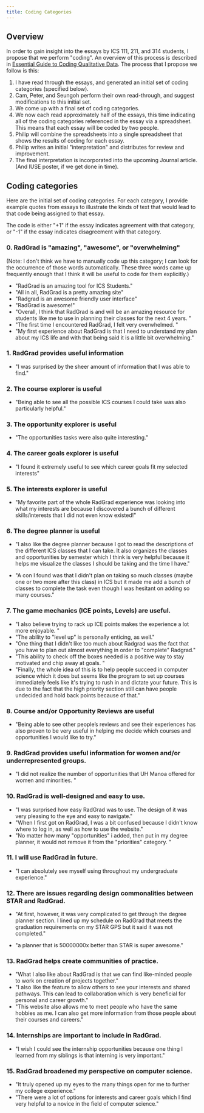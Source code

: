 ```yaml
---
title: Coding Categories
---
```


## Overview

In order to gain insight into the essays by ICS 111, 211, and 314 students, I propose that we perform "coding".  An overview of this process is described in [Essential Guide to Coding Qualitative Data](https://delvetool.com/guide). The process that I propose we follow is this:

  1. I have read through the essays, and generated an initial set of coding categories (specified below). 
  2. Cam, Peter, and Seungoh perform their own read-through, and suggest modifications to this initial set.
  3. We come up with a final set of coding categories. 
  4. We now each read approximately half of the essays, this time indicating all of the coding categories referenced in the essay via a spreadsheet.  This means that each essay will be coded by two people.
  5. Philip will combine the spreadsheets into a single spreadsheet that shows the results of coding for each essay. 
  6. Philip writes an initial "interpretation" and distributes for review and improvement.
  7. The final interpretation is incorporated into the upcoming Journal article. (And IUSE poster, if we get done in time).


## Coding categories

Here are the initial set of coding categories.  For each category, I provide example quotes from essays to illustrate the kinds of text that would lead to that code being assigned to that essay.

The code is either "+1" if the essay indicates agreement with that category, or "-1" if the essay indicates disagreement with that category.

### 0. RadGrad is "amazing", "awesome", or "overwhelming"
(Note: I don't think we have to manually code up this category; I can look for the occurrence of those words automatically. These three words came up frequently enough that I think it will be useful to code for them explicitly.)

* "RadGrad is an amazing tool for ICS Students."
* "All in all, RadGrad is a pretty amazing site"
* "Radgrad is an awesome friendly user interface"
* "RadGrad is awesome!"
* "Overall, I think that RadGrad is and will be an amazing resource for students like me to use in planning their classes for the next 4 years. "
* "The first time I encountered RadGrad, I felt very overwhelmed. "
* "My first experience about RadGrad is that I need to understand my plan about my ICS life and with that being said it is a little bit overwhelming."

### 1. RadGrad provides useful information

* "I was surprised by the sheer amount of information that I was able to find."

### 2. The course explorer is useful

* "Being able to see all the possible ICS courses I could take was also particularly helpful."

### 3. The opportunity explorer is useful

* "The opportunities tasks were also quite interesting."

### 4. The career goals explorer is useful

* "I found it extremely useful to see which career goals fit my selected interests"

### 5. The interests explorer is useful

* "My favorite part of the whole RadGrad experience was looking into what my interests are because I discovered a bunch of different skills/interests that I did not even know existed!"

### 6. The degree planner is useful

* "I also like the degree planner because I got to read the descriptions of the different ICS classes that I can take. It also organizes the classes and opportunities by semester which I think is very helpful because it helps me visualize the classes I should be taking and the time I have."

* "A con I found was that I didn't plan on taking so much classes (maybe one or two more after this class) in ICS but it made me add a bunch of classes to complete the task even though I was hesitant on adding so many courses."

### 7. The game mechanics (ICE points, Levels) are useful.

* "I also believe trying to rack up ICE points makes the experience a lot more enjoyable. "
* "The ability to "level up" is personally enticing, as well."
* "One thing that I didn't like too much about Radgrad was the fact that you have to plan out almost everything in order to "complete" Radgrad."
* "This ability to check off the boxes needed is a positive way to stay motivated and chip away at goals. "
* "Finally, the whole idea of this is to help people succeed in computer science which it does but seems like the program to set up courses immediately feels like it's trying to rush in and dictate your future. This is due to the fact that the high priority section still can have people undecided and hold back points because of that."

### 8. Course and/or Opportunity Reviews are useful

* "Being able to see other people’s reviews and see their experiences has also proven to be very useful in helping me decide which courses and opportunities I would like to try."

### 9. RadGrad provides useful information for women and/or underrepresented groups.

* "I did not realize the number of opportunities that UH Manoa offered for women and minorities. "

### 10. RadGrad is well-designed and easy to use.

* "I was surprised how easy RadGrad was to use. The design of it was very pleasing to the eye and easy to navigate."
* "When I first got on RadGrad, I was a bit confused because I didn't know where to log in, as well as how to use the website."
* "No matter how many "opportunities" i added, then put in my degree planner, it would not remove it from the "priorities" category. "

### 11. I will use RadGrad in future.

* "I can absolutely see myself using throughout my undergraduate experience."

### 12. There are issues regarding design commonalities between STAR and RadGrad.

* "At first, however, it was very complicated to get through the degree planner section. I lined up my schedule on RadGrad that meets the graduation requirements on my STAR GPS but it said it was not completed."

* "a planner that is 50000000x better than STAR is super awesome."

### 13. RadGrad helps create communities of practice.

* "What I also like about RadGrad is that we can find like-minded people to work on creation of projects together."
* "I also like the feature to allow others to see your interests and shared pathways. This can lead to collaboration which is very beneficial for personal and career growth."
* "This website also allows me to meet people who have the same hobbies as me. I can also get more information from those people about their courses and careers."

### 14. Internships are important to include in RadGrad.

* "I wish I could see the internship opportunities because one thing I learned from my siblings is that interning is very important."

### 15. RadGrad broadened my perspective on computer science.

* "It truly opened up my eyes to the many things open for me to further my college experience."
* "There were a lot of options for interests and career goals which I find very helpful to a novice in the field of computer science."
